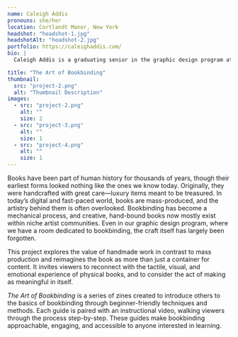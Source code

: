 ```yaml
---
name: Caleigh Addis
pronouns: she/her
location: Cortlandt Manor, New York
headshot: "headshot-1.jpg"
headshotAlt: "headshot-2.jpg"
portfolio: https://caleighaddis.com/
bio: |
  Caleigh Addis is a graduating senior in the graphic design program at SUNY New Paltz. Caleigh is from Cortlandt Manor, New York. Her design specialties include user experience design, web design, and branding. She likes to spend her spare time painting silly guys, reading stories, and soaking in the sun. She’d also like to thank her two rats, Checkers and Domino, for all their love and support.

title: "The Art of Bookbinding"
thumbnail:
  src: "project-2.png"
  alt: "Thumbnail Description"
images:
  - src: "project-2.png"
    alt: ""
    size: 2
  - src: "project-3.png"
    alt: ""
    size: 1
  - src: "project-4.png"
    alt: ""
    size: 1
---
```


Books have been part of human history for thousands of years, though their earliest forms looked nothing like the ones we know today. Originally, they were handcrafted with great care—luxury items meant to be treasured. In today’s digital and fast-paced world, books are mass-produced, and the artistry behind them is often overlooked. Bookbinding has become a mechanical process, and creative, hand-bound books now mostly exist within niche artist communities. Even in our graphic design program, where we have a room dedicated to bookbinding, the craft itself has largely been forgotten.

This project explores the value of handmade work in contrast to mass production and reimagines the book as more than just a container for content. It invites viewers to reconnect with the tactile, visual, and emotional experience of physical books, and to consider the act of making as meaningful in itself.

_The Art of Bookbinding_ is a series of zines created to introduce others to the basics of bookbinding through beginner-friendly techniques and methods. Each guide is paired with an instructional video, walking viewers through the process step-by-step. These guides make bookbinding approachable, engaging, and accessible to anyone interested in learning.
